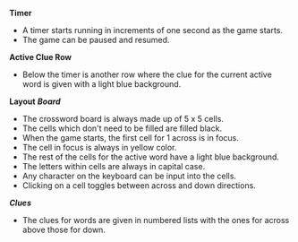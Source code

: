 **Timer**

- A timer starts running in increments of one second as the game starts.
- The game can be paused and resumed.

**Active Clue Row**

- Below the timer is another row where the clue for the current active word is given with a light
  blue background.

**Layout** **_Board_**

- The crossword board is always made up of 5 x 5 cells.
- The cells which don't need to be filled are filled black.
- When the game starts, the first cell for 1 across is in focus.
- The cell in focus is always in yellow color.
- The rest of the cells for the active word have a light blue background.
- The letters within cells are always in capital case.
- Any character on the keyboard can be input into the cells.
- Clicking on a cell toggles between across and down directions.

**_Clues_**

- The clues for words are given in numbered lists with the ones for across above those for down.
